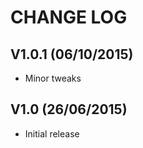 CHANGE LOG
==========


## V1.0.1 (06/10/2015)

* Minor tweaks


## V1.0 (26/06/2015)

* Initial release
